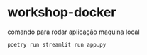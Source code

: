 # workshop-docker

comando para rodar aplicação maquina local
```bash
poetry run streamlit run app.py
```
